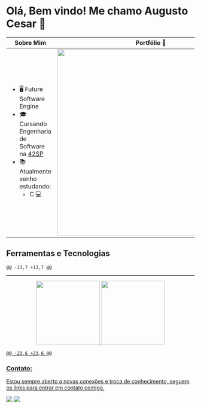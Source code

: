 <div align="left">
 <h1>Olá, Bem vindo! Me chamo Augusto Cesar 👋</h1>


| Sobre Mim | Portfólio :rocket: |
| --- | --- |
| <ul><li>🖥️ Future Software Engine</li><li>:mortar_board: Cursando Engenharia de Software na [42SP](https://www.42sp.org.br/)</li><li>📚 Atualmente venho estudando:<ul><li>C :computer:</li></ul></li></ul> | [<img width="500px" src="https://i.redd.it/bpxxqqvps4h91.gif" />](https://new-portfolio-flame-nu.vercel.app/)|


## Ferramentas e Tecnologias
<div align="left">

	@@ -13,7 +13,7 @@
<hr>


<div align="center">
  <a href="https://github.com/augustocesar99">
  <img height="170em" src="https://github-readme-stats.vercel.app/api?username=augustocesar99&show_icons=true&theme=tokyonight&include_all_commits=true&count_private=true"/>
  <img height="170em" src="https://github-readme-stats.vercel.app/api/top-langs/?username=augustocesar99&layout=compact&langs_count=7&theme=tokyonight"/>
</div>

	@@ -23,6 +23,6 @@
### Contato:
Estou sempre aberto a novas conexões e troca de conhecimento, seguem os links para entrar em contato comigo.
<div> 
  <a href="mailto:augustocs.ita@gmail.com"><img src="https://img.shields.io/badge/-Gmail-%23333?style=for-the-badge&logo=gmail&logoColor=white" target="_blank"></a>
  <a href="https://www.linkedin.com/in/augcesart/" target="_blank"><img src="https://img.shields.io/badge/-LinkedIn-%230077B5?style=for-the-badge&logo=linkedin&logoColor=white" target="_blank"></a> 
</div>
